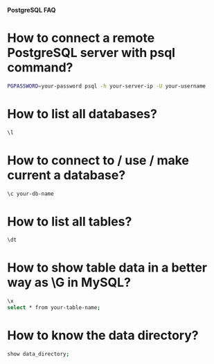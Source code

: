 **PostgreSQL FAQ**
# How to connect a remote PostgreSQL server with psql command?
```bash
PGPASSWORD=your-password psql -h your-server-ip -U your-username
```

# How to list all databases?
```bash
\l
```

# How to connect to / use / make current a database?
```bash
\c your-db-name
```

# How to list all tables?
```bash
\dt
```

# How to show table data in a better way as \G in MySQL?
```bash
\x
select * from your-table-name;
```

# How to know the data directory?
```bash
show data_directory;
```
